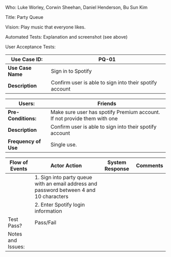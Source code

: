 Who: Luke Worley, Corwin Sheehan, Daniel Henderson, Bu Sun Kim

Title: Party Queue  

Vision: Play music that everyone likes.

Automated Tests: Explanation and screenshot (see above)

User Acceptance Tests:



|  **Use Case ID:** | PQ-01 |
|------|------|
|**Use Case Name**|Sign in to Spotify|
| **Description** |Confirm user is able to sign into their spotify account|

|  **Users:** | Friends |
|------|------|
|**Pre-Conditions:**|Make sure user has spotify Premium account. If not provide them with one|
| **Description** |Confirm user is able to sign into their spotify account|
|**Frequency of Use**|Single use.|


|Flow of Events|Actor Action| System Response| Comments|
|------|------|------|------|
|                  |1. Sign into party queue with an email address and password between 4 and 10 characters| |  |
|                 | 2. Enter Spotify login information| | |
|Test Pass?| Pass/Fail| | |
| Notes and Issues:| | | |
